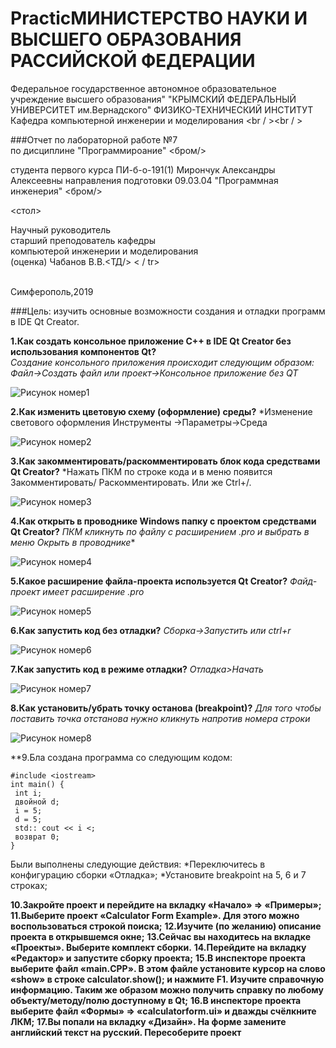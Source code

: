 # PracticМИНИСТЕРСТВО НАУКИ И ВЫСШЕГО ОБРАЗОВАНИЯ РАССИЙСКОЙ ФЕДЕРАЦИИ
Федеральное государственное автономное образовательное учреждение высшего образования"
"КРЫМСКИЙ ФЕДЕРАЛЬНЫЙ УНИВЕРСИТЕТ им.Вернадского"
ФИЗИКО-ТЕХНИЧЕСКИЙ ИНСТИТУТ 
Кафедра компьютерной инженерии и моделирования
<br / ><br / ><br/>

###Отчет по лабораторной работе №7<br/> по дисциплине "Программироание"
<бром/>

студента первого курса ПИ-б-о-191(1)
Мирончук Александры Алексеевны
направления подготовки 09.03.04 "Программная инженерия"
<бром/>

<стол>
<tr><td>Научный руководитель<br/>старший преподователь кафедры<br/>компьютерой инженерии и моделирования<br/>
<td/>(оценка)<td/>
<td/>Чабанов В.В.<ТД/>
< / tr>
</table>
<br/><br/>

Симферополь,2019


###Цель: изучить основные возможности создания и отладки программ в IDE Qt Creator.

**1.Как создать консольное приложение С++ в IDE Qt Creator без использования компонентов Qt?<br/>**
*Создание консольного приложения происходит следующим образом: Файл->Создать файл или проект->Консольное приложение без QT*

![Рисунок номер1](https://raw.githubusercontent.com/Sasha1214/repository/master/img/5.png)


**2.Как изменить цветовую схему (оформление) среды?**
*Изменение светового оформления Инструменты ->Параметры->Среда 

![Рисунок номер2](https://raw.githubusercontent.com/Sasha1214/repository/master/img/5.png)


**3.Как закомментировать/раскомментировать блок кода средствами Qt Creator?**
*Нажать ПКМ по строке кода и в меню появится Закомментировать/ Раскомментировать. Или же Ctrl+/.

![Рисунок номер3](https://github.com/Sasha1214/Practic/blob/master/scr-7/-rT8zQ439Gc.jpg?raw=true)


**4.Как открыть в проводнике Windows папку с проектом средствами Qt Creator?**
*ПКМ кликнуть по файлу с расширением .pro и выбрать в меню Окрыть в проводнике**

![Рисунок номер4](https://raw.githubusercontent.com/Sasha1214/repository/master/img/5.png)


**5.Какое расширение файла-проекта используется Qt Creator?**
*Файд-проект имеет расширение .pro*

![Рисунок номер5](https://raw.githubusercontent.com/Sasha1214/repository/master/img/5.png)



**6.Как запустить код без отладки?**
*Сборка->Запустить или ctrl+r*

![Рисунок номер6](https://raw.githubusercontent.com/Sasha1214/repository/master/img/5.png)


**7.Как запустить код в режиме отладки?**
*Отладка>Начать*

![Рисунок номер7](https://raw.githubusercontent.com/Sasha1214/repository/master/img/5.png)

**8.Как установить/убрать точку останова (breakpoint)?**
*Для того чтобы поставить точка отстанова нужно кликнуть напротив номера строки*

![Рисунок номер8](https://raw.githubusercontent.com/Sasha1214/repository/master/img/5.png)

**9.Бла создана программа со следующим кодом:
```СРР
#include <iostream>
int main() {
 int i;
 двойной d;
 i = 5;
 d = 5;
 std:: cout << i <;
 возврат 0;
}
```
Были выполнены следующие действия:
*Переключитесь в конфигурацию сборки «Отладка»;
*Установите breakpoint на 5, 6 и 7 строках;


**10.Закройте проект и перейдите на вкладку «Начало» => «Примеры»;**
**11.Выберите проект «Calculator Form Example». Для этого можно воспользоваться строкой поиска;**
**12.Изучите (по желанию) описание проекта в открывшемся окне;**
**13.Сейчас вы находитесь на вкладке «Проекты». Выберите комплект сборки.**
**14.Перейдите на вкладку «Редактор» и запустите сборку проекта;**
**15.В инспекторе проекта выберите файл «main.СРР».
В этом файле установите курсор на слово «show» в строке calculator.show(); и нажмите F1.
Изучите справочную информацию. Таким же образом можно получить справку по любому объекту/методу/полю доступному в Qt;**
**16.В инспекторе проекта выберите файл «Формы» => «calculatorform.ui» и дважды счёлкните ЛКМ;**
**17.Вы попали на вкладку «Дизайн». На форме замените английский текст на русский. Пересоберите проект**

